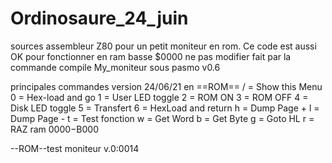 # Ordinosaure_24_juin
sources assembleur Z80 pour un petit moniteur en rom.
Ce code est aussi OK pour fonctionner en ram basse $0000
ne pas modifier
fait par la commande compile My_moniteur sous pasmo v0.6

principales commandes
   version 24/06/21 en ==ROM==
/ = Show this Menu
0 = Hex-load and go
1 = User LED toggle
2 = ROM ON
3 = ROM OFF
4 = Disk LED toggle
5 = Transfert
6 = HexLoad and return
h = Dump Page +
l = Dump Page -
t = Test fonction
w = Get Word
b = Get Byte
g = Goto HL
r = RAZ ram $0000-$B000

>

--ROM--test moniteur v.0:0014

